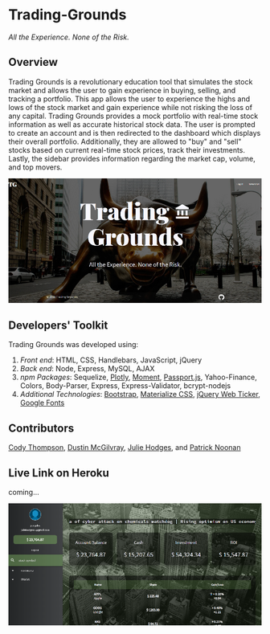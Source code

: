 # Trading-Grounds
*All the Experience. None of the Risk.*

## Overview
Trading Grounds is a revolutionary education tool that simulates the stock market and allows the user to gain experience in buying, selling, and tracking a portfolio.  This app allows the user to experience the highs and lows of the stock market and gain experience while not risking the loss of any capital.  Trading Grounds provides a mock portfolio with real-time stock information as well as accurate historical stock data. The user is prompted to create an account and is then redirected to the dashboard which displays their overall portfolio.  Additionally, they are allowed to "buy" and "sell" stocks based on current real-time stock prices, track their investments.  Lastly, the sidebar provides information regarding the market cap, volume, and top movers.

![front-page-screenshot](public/img/front-page-screenshot.png)

## Developers' Toolkit
Trading Grounds was developed using:
1. *Front end*: HTML, CSS, Handlebars, JavaScript, jQuery
2. *Back end*: Node, Express, MySQL, AJAX
3. *npm Packages*: Sequelize, [Plotly](https://plot.ly/javascript/), [Moment](https://momentjs.com/), [Passport.js](http://www.passportjs.org/), Yahoo-Finance, Colors, Body-Parser, Express, Express-Validator, bcrypt-nodejs
4. *Additional Technologies*: [Bootstrap](http://getbootstrap.com/), [Materialize CSS](https://materializecss.com/), [jQuery Web Ticker](https://maze.digital/webticker/), [Google Fonts](https://fonts.google.com/)

## Contributors
[Cody Thompson](https://github.com/cdt12988), [Dustin McGilvray](https://github.com/DustinMcGilvray), [Julie Hodges](https://github.com/jivinjules), and [Patrick Noonan](https://github.com/pnoonan32)

## Live Link on Heroku
coming...

![tg-screenshot](public/img/tg-screenshot.png)


